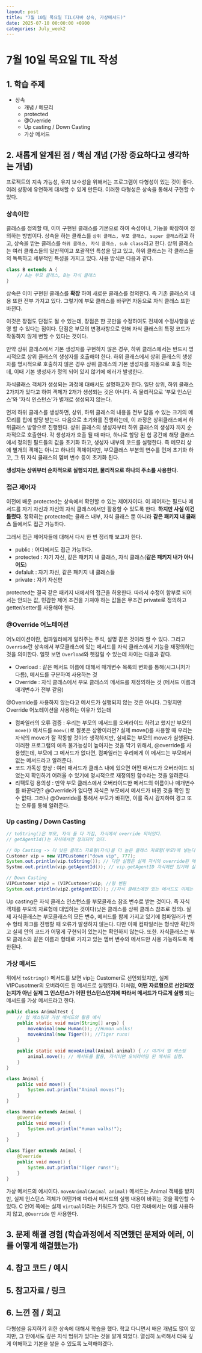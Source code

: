 ```yaml
---
layout: post
title: "7월 10일 목요일 TIL(자바 상속, 가상메서드)"
date: 2025-07-10 00:00:00 +0900
categories: July_week2
---
```


# 7월 10일 목요일 TIL 작성

## 1. 학습 주제
- 상속
  - 개념 / 메모리
  - protected
  - @Override
  - Up casting / Down Casting
  - 가상 메서드

## 2. 새롭게 알게된 점 / 핵심 개념 (가장 중요하다고 생각하는 개념)

프로젝트의 지속 가능성, 유지 보수성을 위해서는 프로그램이 다형성이 있는 것이 좋다. 여러 상황에 유연하게 대처할 수 있게 만든다. 이러한 다형성은 상속을 통해서 구현할 수 있다.

### 상속이란
클래스를 정의할 때, 이미 구현된 클래스를 기본으로 하여 속성이나, 기능을 확장하여 정의하는 방법이다.
상속을 하는 클래스를 `상위 클래스, 부모 클래스, super 클래스`라고 하고, 상속을 받는 클래스를 `하위 클래스, 자식 클래스, sub class`라고 한다. 상위 클래스는 여러 클래스들의 일반적이고 포괄적인 특성을 담고 있고, 하위 클래스는 각 클래스들의 독특하고 세부적인 특성을 가지고 있다. 사용 방식은 다음과 같다.

```java
class B extends A {
    // A는 부모 클래스, B는 자식 클래스
}
```

상속은 이미 구현된 클래스를 **확장** 하여 새로운 클래스를 정의한다. 즉 기존 클래스의 내용 또한 전부 가지고 있다. 그렇기에 부모 클래스를 바꾸면 자동으로 자식 클래스 또한 바뀐다. 

이것은 장점도 단점도 될 수 있는데, 장점은 한 곳만을 수정하여도 전체에 수정사항을 반영 할 수 있다는 점이다. 단점은 부모의 변경사항으로 인해 자식 클래스의 특정 코드가 작동하지 않게 변할 수 있다는 것이다.

만약 상위 클래스에서 기본 생성자를 구현하지 않은 경우, 하위 클래스에서는 반드시 명시적으로 상위 클래스의 생성자를 호출해야 한다. 하위 클래스에서 상위 클래스의 생성자를 명시적으로 호출하지 않은 경우 상위 클래스의 기본 생성자를 자동으로 호출 하는데, 이때 기본 생성자가 정의 되어 있지 않기에 에러가 발생한다.

자식클래스 객체가 생성되는 과정에 대해서도 설명하고자 한다. 일단 상위, 하위 클래스 2가지가 있다고 하여 객체가 2개가 생성되는 것은 아니다. 즉 물리적으로 '부모 인스턴스'와 '자식 인스턴스'가 별개로 생성되지 않는다. 

먼저 하위 클래스를 생성하면, 상위, 하위 클래스의 내용을 전부 담을 수 있는 크기의 메모리를 힙에 할당 받는다. 다음으로 초기화를 진행하는데, 이 과정은 상위클래스에서 하위클래스 방향으로 진행된다. 상위 클래스의 생성자부터 하위 클래스의 생성자 까지 순차적으로 호출한다. 각 생성자가 호출 될 때 마다, 하나로 할당 된 힙 공간에 해당 클래스에서 정의된 필드들의 값을 초기화 하고, 생성자 내부의 코드를 실행한다. 즉 메모리 상에 별개의 객체는 아니고 하나의 객체이지만, 부모클래스 부분의 변수를 먼저 초기화 하고, 그 뒤 자식 클래스의 멤버 변수 등이 초기화 된다.

**생성자는 상위부터 순차적으로 실행되지만, 물리적으로 하나의 주소를 사용한다.**

### 접근 제어자
이전에 배운 protected는 상속에서 확인할 수 있는 제어자이다. 이 제어자는 필드나 메서드를 자기 자신과 자신의 자식 클래스에서만 활용할 수 있도록 한다. **하지만 사실 이건 틀렸다**. 정확히는 protected는 클래스 내부, 자식 클래스 뿐 아니라 **같은 패키지 내 클래스** 들에서도 접근 가능하다.

그래서 접근 제어자들에 대해서 다시 한 번 정리해 보고자 한다.
- public : 어디에서도 접근 가능하다.
- protected : 자기 자신, 같은 패키지 내 클래스, 자식 클래스(**같은 패키지 내가 아니어도**)
- defalult : 자기 자신, 같은 패키지 내 클래스들
- private : 자기 자신만

protected는 결국 같은 패키지 내에서의 접근을 허용한다. 따라서 수정이 함부로 되어서는 안되는 값, 민감한 제어 조건을 가져야 하는 값들은 무조건 private로 정의하고 getter/setter를 사용해야 한다.

### @Override 어노테이션
어노테이션이란, 컴파일러에게 알려주는 주석, 설명 같은 것이라 할 수 있다.
그리고 `Override`란 상속에서 부모클래스에 있는 메서드를 자식 클래스에서 기능을 재정의하는 것을 의미한다. 얼핏 보면 `Overload`와 헷갈릴 수 있는데 차이는 다음과 같다.

- Overload : 같은 메서드 이름에 대해서 매개변수 목록의 변화를 통해(시그니처가 다름), 메서드를 구분하여 사용하는 것
- Override : 자식 클래스에서 부모 클래스의 메서드를 재정의하는 것 (메서드 이름과 매개변수가 전부 같음)

@Override를 사용하지 않는다고 메서드가 실행되지 않는 것은 아니다. 그렇지만 Override 어노테이션을 사용하는 이유가 있는데
- 컴파일러의 오류 검증 : 우리는 부모의 메서드를 오버라이드 하려고 했지만 부모의 `move()`  메서드를  `moev()`로 잘못은 상황이라면? 실제 move()를 사용할 때 우리는 자식의 move가 잘 작동할 것이라 생각하지만, 실제로는 부모의 move가 실행된다. 이러한 프로그램의 에측 불가능성이 높아지는 것을 막기 위해서, @override를 사용했는데, 부모에 그 메서드가 없다면, 컴파일러는 우리에게 이 메서드는 부모에서 없는 메서드라고 알려준다.
- 코드 가독성 향상 : 여러 매서드가 클래스 내에 있으면 어떤 매서드가 오버라이드 되었는지 확인하기 어려울 수 있기에 명시적으로 재정의된 함수라는 것을 알려준다.
- 리팩토링 용의성 : 만약 부모 클래스에서 오버라이드한 메서드의 이름이나 매개변수를 바꾼다면? @Override가 없다면 자식은 부모에서 메서드가 바뀐 것을 확인 할 수 없다. 그러나 @Override를 통해서 부모가 바뀌면, 이를 즉시 감지하여 경고 또는 오류를 통해 알려준다.


### Up casting / Down Casting
```java
// toString()은 부모, 자식 둘 다 가짐, 자식에서 override 되어있다.
// getAgentId()는 자식에서만 정의되어 있다.

// Up Casting -> 더 낮은 클래스 자료형(자식)을 더 높은 클래스 자료형(부모)에 넣는다
Customer vip = new VIPCustomer("down vip", 777); 
System.out.println(vip.toString()); // 다만 실행은 실제 자식의 override된 메서드 실행
Systme.out.println(vip.getAgentId()); // vip.getAgentID 자식에만 있기에 실행 불가

// Down Casting
VIPCustomer vip2 = (VIPCustomer)vip; //형 변환
System.out.println(vip2.getAgentID()); //자식 클래스에만 있는 메서드도 이제는 사용 가능하다.
```

Up casting은 자식 클래스 인스턴스를 부모클래스 참조 변수로 받는 것이다. 즉 자식 객체를 부모의 자료형에 대입하는 것이다(낮은 클래스를 상위 클래스 참조로 정의). 실제 자식클래스는 부모클래스의 모든 변수, 메서드를 함께 가지고 있기에 컴파일러가 변수 형태 체크를 진행할 때 오류가 발생하지 않는다. 다만 이때 컴파일러는 형식만 확인하고 실제 안의 코드가 어떻게 구현되어 있는지는 확인하지 않는다. 또한. 자식클래스는 부모 클래스와 같은 이름과 형태로 가지고 있는 멤버 변수와 메서드만 사용 가능하도록 제한된다.

### 가상 메서드 
위에서 `toString()` 메서드를 보면 vip는 Customer로 선언되었지만, 실제 VIPCusotmer의 오버라이드 된 메서드로 실행된다. 이처럼, **어떤 자료형으로 선언되었는지가 아닌 실제 그 인스턴스가 어떤 인스턴스인지에 따라서 메서드가 다르게 실행** 되는 메서드를 가상 메서드라고 한다.

```java
public class AnimalTest {
	// 업 캐스팅과 가상 메서드의 활용 예시
	public static void main(String[] args) {
		moveAnimal(new Human()); //Human walks!
        moveAnimal(new Tiger()); //Tiger runs!
	}
	
	public static void moveAnimal(Animal animal) { // 여기서 업 캐스팅
		animal.move(); // 메서드를 활용, 자식이면 오버라이딩 된 메서드 실행.
	}
}

class Animal {
	public void move() {
		System.out.println("Animal moves!");
	}
}

class Human extends Animal {
	@Override
	public void move() {
		System.out.println("Human walks!");
	}
}

class Tiger extends Animal {
	@Override
	public void move() {
		System.out.println("Tiger runs!");
	}
}
```
가상 메서드의 예시이다. `moveAnimal(Animal animal)` 메서드는 Animal 객체를 받지만, 실제 인스턴스 객체가 어떤가에 따라서 메서드의 실행 내용이 바뀌는 것을 확인할 수 있다. C 언어 쪽에는 실제 `virtual`이라는 키워드가 있다. 다만 자바에서는 이를 사용하지 않고, `@Override` 만 사용한다. 

## 3. 문제 해결 경험 (학습과정에서 직면했던 문제와 에러, 이를 어떻게 해결했는가)

## 4. 참고 코드 / 예시

## 5. 참고자료 / 링크

## 6. 느낀 점 / 회고 
다형성을 유지하기 위한 상속에 대해서 학습을 했다. 학교 다니면서 배운 개념도 많이 있지만, 그 안에서도 깊은 지식 범위가 있다는 것을 알게 되었다. 열심히 노력해서 더욱 깊게 이해하고 기본을 쌓을 수 있도록 노력해야겠다.